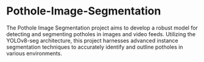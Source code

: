# Pothole-Image-Segmentation
The Pothole Image Segmentation project aims to develop a robust model for detecting and segmenting potholes in images and video feeds. Utilizing the YOLOv8-seg architecture, this project harnesses advanced instance segmentation techniques to accurately identify and outline potholes in various environments.
